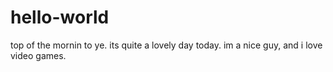 # hello-world
top of the mornin to ye.
its quite a lovely day today.
im a nice guy, and i love video games.
